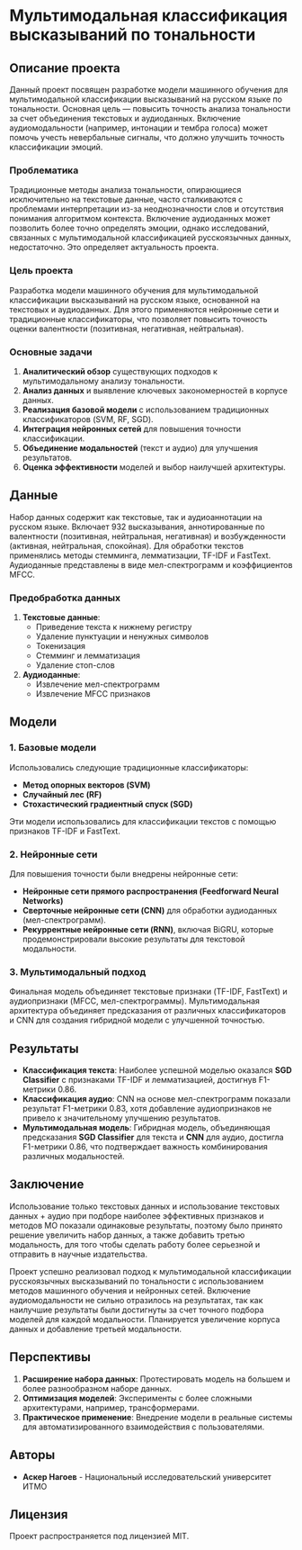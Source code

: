 # Мультимодальная классификация высказываний по тональности

## Описание проекта

Данный проект посвящен разработке модели машинного обучения для мультимодальной классификации высказываний на русском языке по тональности. Основная цель — повысить точность анализа тональности за счет объединения текстовых и аудиоданных. Включение аудиомодальности (например, интонации и тембра голоса) может помочь учесть невербальные сигналы, что должно улучшить точность классификации эмоций.

### Проблематика
Традиционные методы анализа тональности, опирающиеся исключительно на текстовые данные, часто сталкиваются с проблемами интерпретации из-за неоднозначности слов и отсутствия понимания алгоритмом контекста. Включение аудиоданных может позволить более точно определять эмоции, однако исследований, связанных с мультимодальной классификацией русскоязычных данных, недостаточно. Это определяет актуальность проекта.

### Цель проекта
Разработка модели машинного обучения для мультимодальной классификации высказываний на русском языке, основанной на текстовых и аудиоданных. Для этого применяются нейронные сети и традиционные классификаторы, что позволяет повысить точность оценки валентности (позитивная, негативная, нейтральная).

### Основные задачи
1. **Аналитический обзор** существующих подходов к мультимодальному анализу тональности.
2. **Анализ данных** и выявление ключевых закономерностей в корпусе данных.
3. **Реализация базовой модели** с использованием традиционных классификаторов (SVM, RF, SGD).
4. **Интеграция нейронных сетей** для повышения точности классификации.
5. **Объединение модальностей** (текст и аудио) для улучшения результатов.
6. **Оценка эффективности** моделей и выбор наилучшей архитектуры.

## Данные
Набор данных содержит как текстовые, так и аудиоаннотации на русском языке. Включает 932 высказывания, аннотированные по валентности (позитивная, нейтральная, негативная) и возбужденности (активная, нейтральная, спокойная). Для обработки текстов применялись методы стемминга, лемматизации, TF-IDF и FastText. Аудиоданные представлены в виде мел-спектрограмм и коэффициентов MFCC.

### Предобработка данных
1. **Текстовые данные**:
    - Приведение текста к нижнему регистру
    - Удаление пунктуации и ненужных символов
    - Токенизация
    - Стемминг и лемматизация
    - Удаление стоп-слов
2. **Аудиоданные**:
    - Извлечение мел-спектрограмм
    - Извлечение MFCC признаков

## Модели

### 1. **Базовые модели**
Использовались следующие традиционные классификаторы:
- **Метод опорных векторов (SVM)**
- **Случайный лес (RF)**
- **Стохастический градиентный спуск (SGD)**

Эти модели использовались для классификации текстов с помощью признаков TF-IDF и FastText.

### 2. **Нейронные сети**
Для повышения точности были внедрены нейронные сети:
- **Нейронные сети прямого распространения (Feedforward Neural Networks)**
- **Сверточные нейронные сети (CNN)** для обработки аудиоданных (мел-спектрограмм).
- **Рекуррентные нейронные сети (RNN)**, включая BiGRU, которые продемонстрировали высокие результаты для текстовой модальности.

### 3. **Мультимодальный подход**
Финальная модель объединяет текстовые признаки (TF-IDF, FastText) и аудиопризнаки (MFCC, мел-спектрограммы). Мультимодальная архитектура объединяет предсказания от различных классификаторов и CNN для создания гибридной модели с улучшенной точностью.

## Результаты
- **Классификация текста**: Наиболее успешной моделью оказался **SGD Classifier** с признаками TF-IDF и лемматизацией, достигнув F1-метрики 0.86.
- **Классификация аудио**: CNN на основе мел-спектрограмм показали результат F1-метрики 0.83, хотя добавление аудиопризнаков не привело к значительному улучшению результатов.
- **Мультимодальная модель**: Гибридная модель, объединяющая предсказания **SGD Classifier** для текста и **CNN** для аудио, достигла F1-метрики 0.86, что подтверждает важность комбинирования различных модальностей.

## Заключение
Использование только текстовых данных и использование текстовых данных + аудио при подборе наиболее эффективных признаков и методов МО показали одинаковые результаты, поэтому было принято решение увеличить набор данных, а также добавить третью модальность, для того чтобы сделать работу более серьезной и отправить в научные издательства.

Проект успешно реализовал подход к мультимодальной классификации русскоязычных высказываний по тональности с использованием методов машинного обучения и нейронных сетей. Включение аудиомодальности не сильно отразилось на результатах, так как наилучшие результаты были достигнуты за счет точного подбора моделей для каждой модальности. Планируется увеличение корпуса данных и добавление третьей модальности.

## Перспективы
1. **Расширение набора данных**: Протестировать модель на большем и более разнообразном наборе данных.
2. **Оптимизация моделей**: Эксперименты с более сложными архитектурами, например, трансформерами.
3. **Практическое применение**: Внедрение модели в реальные системы для автоматизированного взаимодействия с пользователями.

## Авторы
- **Аскер Нагоев** - Национальный исследовательский университет ИТМО

## Лицензия
Проект распространяется под лицензией MIT.
